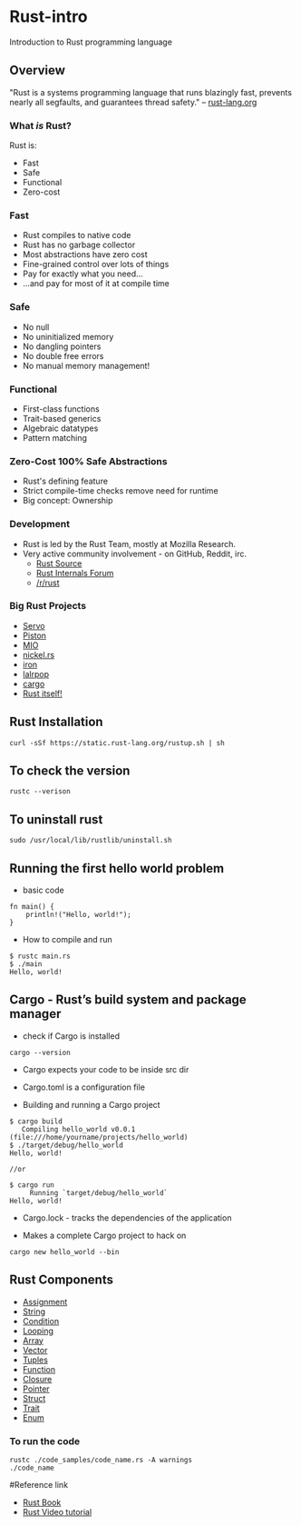 # Rust-intro
Introduction to Rust programming language

## Overview

"Rust is a systems programming language that runs blazingly fast, prevents
nearly all segfaults, and guarantees thread safety." &ndash;
[rust-lang.org](https://www.rust-lang.org/)

### What _is_ Rust? 

Rust is:
- Fast
- Safe
- Functional
- Zero-cost

### Fast

- Rust compiles to native code
- Rust has no garbage collector
- Most abstractions have zero cost
- Fine-grained control over lots of things
- Pay for exactly what you need...
- ...and pay for most of it at compile time

### Safe

- No null
- No uninitialized memory
- No dangling pointers
- No double free errors
- No manual memory management!

### Functional

- First-class functions
- Trait-based generics
- Algebraic datatypes
- Pattern matching

### Zero-Cost 100% Safe Abstractions

- Rust's defining feature
- Strict compile-time checks remove need for runtime
- Big concept: Ownership

### Development

- Rust is led by the Rust Team, mostly at Mozilla Research.
- Very active community involvement - on GitHub, Reddit, irc.
    - [Rust Source](https://github.com/rust-lang/rust/)
    - [Rust Internals Forum](https://internals.rust-lang.org/)
    - [/r/rust](http://www.reddit.com/r/rust)

### Big Rust Projects

- [Servo](https://github.com/servo/servo)
- [Piston](https://github.com/PistonDevelopers/piston)
- [MIO](https://github.com/carllerche/mio)
- [nickel.rs](http://nickel.rs/)
- [iron](https://github.com/iron/iron)
- [lalrpop](https://github.com/nikomatsakis/lalrpop)
- [cargo](https://github.com/rust-lang/cargo)
- [Rust itself!](https://github.com/rust-lang/rust/)

## Rust Installation

~~~~
curl -sSf https://static.rust-lang.org/rustup.sh | sh
~~~~

## To check the version

~~~~
rustc --verison
~~~~

## To uninstall rust 

~~~~
sudo /usr/local/lib/rustlib/uninstall.sh
~~~~

## Running the first hello world problem

* basic code
~~~~
fn main() {
    println!("Hello, world!");
}
~~~~

* How to compile and run
~~~~
$ rustc main.rs
$ ./main
Hello, world!
~~~~

## Cargo - Rust’s build system and package manager

* check if Cargo is installed

~~~~
cargo --version
~~~~

* Cargo expects your code to be inside src dir
* Cargo.toml is a configuration file

* Building and running a Cargo project

~~~~
$ cargo build
   Compiling hello_world v0.0.1 (file:///home/yourname/projects/hello_world)
$ ./target/debug/hello_world
Hello, world!

//or

$ cargo run
     Running `target/debug/hello_world`
Hello, world!
~~~~

* Cargo.lock - tracks the dependencies of the application

* Makes a complete Cargo project to hack on
~~~~
cargo new hello_world --bin
~~~~

## Rust Components
* [Assignment](./assigning.rs)
* [String](./string.rs)
* [Condition](./condition.rs)
* [Looping](./looping.rs)
* [Array](./array.rs)
* [Vector](./vector.rs)
* [Tuples](./tuples.rs)
* [Function](./functions.rs)
* [Closure](./closures.rs)
* [Pointer](./pointer.rs)
* [Struct](./struct.rs)
* [Trait](./trait.rs)
* [Enum](./enum.rs)

### To run the code 
~~~~
rustc ./code_samples/code_name.rs -A warnings
./code_name
~~~~

#Reference link

* [Rust Book](https://doc.rust-lang.org/book)
* [Rust Video tutorial](https://www.youtube.com/watch?v=U1EFgCNLDB8)

